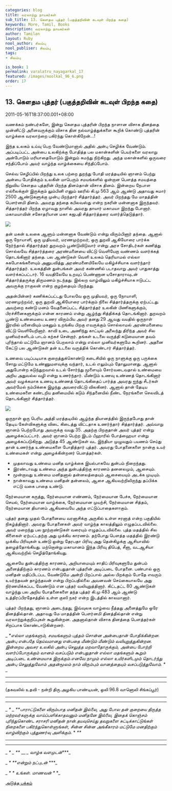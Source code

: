 ```yaml
---
categories: blog
title: வரலாற்று நாயகர்கள்
sub_title: 13. கெளதம புத்தர் (பகுத்தறிவின் கடவுள் பிறந்த கதை)
keywords: More, Tamil, Books
description: வரலாற்று நாயகர்கள்
author: Tamilan
layout: Ruby
nool_author: சிலம்பு
nool_publiser: சிலம்பு
tags:
- சிலம்பு

is_book: 1
permalink: varalatru_nayagarkal_17
featured: /images/noolkal_96_6.png
order: 17
---
```



## 13. கெளதம புத்தர் (பகுத்தறிவின் கடவுள் பிறந்த கதை)

2011-05-16T18:37:00.001+08:00

வணக்கம் நண்பர்களே, இன்று கெளதம புத்தரின் பிறந்த நாளான விசாக தினத்தை முன்னிட்டு அனைவருக்கும் விசாக தின நல்வாழ்த்துக்களை கூறிக் கொண்டு புத்தரின் வாழ்க்கை வரலாற்றை பகிர்ந்து கொள்கிறேன்...!

இந்த உலகம் உய்வு பெற வேண்டுமானால் அதில் அன்பு செழிக்க வேண்டும். அப்படிப்பட்ட அன்பை உலகிற்க்கு போதித்த பல மகான்களின் பெயர்களை வரலாறு அன்போடும் மரியாதையோடும் இன்றும் சுமந்து நிற்கிறது. அந்த மகான்களில் ஒருவரை சந்திப்போம் அவர் வாழ்ந்த வாழ்க்கையை சிந்திப்போம்.

செல்வ செழிப்பில் பிறந்து உலக பற்றை துறந்து போதி மரத்தடியில் ஞானம் பெற்று அன்பை போதிக்கும் உலகின் மாபெரும் சமயங்களில் ஒன்றான பெளத்த சமயத்தை நிறுவிய கெளதம புத்தரின் பிறந்த தினம்தான் விசாக தினம். இன்றைய நேபாள எல்லைக்குள் இருக்கும் லும்பினி எனும் ஊரில் கி.மு 563 ஆம் ஆண்டு அதாவது சுமார் 2500 ஆண்டுகளுக்கு முன்பு பிறந்தார் சித்தார்த்தர். அவர் பிறந்தது மே மாதத்தின் பெளர்னமி தினம். அவரது தந்தை கபிலவஸ்து என்ற நகரின் மன்னனாக இருந்தவர். சித்தார்த்தர் பிறந்த ஏழாவது நாளில் அவரது தாயார் மகாமயா இறந்து போனார். மகாமயாவின் சகோதரியான மகா கஜபதி சித்தார்த்தரை வளர்த்தெடுத்தார்.

![](http://1.bp.blogspot.com/-zUry8xM28JY/TdD7uTXobmI/AAAAAAAAAd4/5A0zfUo2ZRc/s320/buddha.jpg)

தன் மகன் உலகை ஆளும் மன்னனாக வேண்டும் என்று விரும்பினார் தந்தை. ஆனால் ஒரு நோயாளி, ஒரு முதியவர், மரணமுற்றவர், ஒரு துறவி ஆகியோரை பார்க்க நேர்ந்தால் சித்தார்த்தர் துறவறம் பூண்டுவிடுவார் என்று அரச சோதிடர்கள் கணித்து சொல்லவே சித்தார்த்தரை அரண்மனையை விட்டு வெளியேறா வண்ணம் வளர்க்கத் தொடங்கினார் தந்தை. பல ஆண்டுகள் வெளி உலகம் தெரியாமல் எல்லா சுகபோகங்களையும் அனுபவித்து அரண்மனையிலேயே மகிழ்ச்சியாக வளர்ந்தார் சித்தார்த்தர். உலகத்தின் துன்பங்கள் அவர் கண்ணில் படாதவாறு அவர் பாதுகாத்து வளர்க்கப்பட்டார். 16 வயதிலேயே உறவுப் பெண்ணான யசோதாராவுடன் சித்தார்த்தருக்கு திருமணம் நடந்தது. இல்லற வாழ்விலும் மகிழ்ச்சியாக ஈடுபட்ட அவருக்கு ராகுலன் என்ற குழந்தையும் பிறந்தது.

அதன்பின்னர் கணிக்கப்பட்டது போலவே ஒரு முதியவர், ஒரு நோயாளி, மரணமுற்றவ்ர், ஒரு துறவி ஆகியோரை பார்க்கும் நிலை சித்தார்த்தருக்கு ஏற்பட்டது. அவற்றை கண்டு மனம் வேதனைப்பட்ட சித்தார்த்தர் உலகின் பிணிகளுக்கும், பிரச்சினைகளுக்கும் என்ன காரணம் என்று ஆழ்ந்து சித்திக்கத் தொடங்கினார். துறவறம் பூண்டு உண்மையை உணர விரும்பிய அவர் தனது 29 ஆவது வயதில் ஒருநாள் இரவில் மனைவியும் மகனும் உறங்கிய பிறகு எவருக்கும் சொல்லாமல் அரண்மனையை விட்டு வெளியேறினார். காவி உடை அணிந்து காட்டில் அலைந்து திரிந்த அவர் சில முனிவர்களிடம் பாடம் கற்கச் சென்றார். தங்கள் உடலை வருத்தி கடுமையான தவம் புரிந்தால் மட்டுமே ஞானம் பெறலாம் என்று எல்லா முனிவர்களுமே கூறினர். அதனை கேட்டு பல ஆண்டுகள் தன் உடலை வருத்திக் கொண்டார் சித்தார்த்தர்.

உணவை படிப்படியாக குறைத்துக்கொண்டு கடைசியில் ஒரு நாளுக்கு ஒரு பருக்கை சோறு மட்டுமே உண்ணுமளவுக்கு வந்தார், உடல் எலும்பும் தோலுமானது. ஆனால் அதுபோன்ற கடுந்துறவால் உடல் சோர்ந்து மூளையும் சோர்வடைவதால் உண்மையை அறிய அதுவல்ல வழி என்று உணர்ந்தார். மீண்டும் உணவு உண்ணத் தொடங்கினார் அவர் வழக்கமாக உணவு உண்ணத் தொடங்கிதைப் பார்த்த அவரது ஐந்து சீடர்கள் அவர்மேல் நம்பிக்கை இழந்து அவரைவிட்டு விலகினர். ஆனால் தான் தேடிய உண்மைகளை கண்டறிய தனிமையில் கடும் சிந்தனையில் நீண்ட நேரங்களை செலவிடத் தொடங்கினார் சித்தார்த்தர்.

![](http://2.bp.blogspot.com/-Ic1uYZ5apU8/TdD7zn1RFwI/AAAAAAAAAd8/ItX232M-t4k/s320/Meditation.jpg)

ஒருநாள் ஒரு பெரிய அத்தி மரத்தடியில் ஆழ்ந்த தியானத்தில் இருந்தபோது தான் தேடிய கேள்விகளுக்கு விடை கிடைத்து விட்டதாக உணர்ந்தார் சித்தார்த்தர். அவ்வாறு ஞானம் பெற்றபோது அவருக்கு வயது 35. அதற்கு பிறகுதான் அவர் புத்தர் என்று அழைக்கப்பட்டார். அவர் ஞானம் பெற்ற இடம் பீஹாரில் போத்ஹையா என்று அழைக்கப்படுகிறது. அடுத்த 45 ஆண்டுகள் வட இந்தியா முழுவதும் பயணம் செய்து தான் உணர்ந்த உண்மைகளை போதித்தார் புத்தர். அவரது போதனைகளை நான்கு உயர் உண்மைகள் என்று அழைக்கின்றனர் பெளத்தர்கள்.

  * முதலாவது உண்மை மனித வாழ்க்கை இயல்பாகவே துன்பம் நிறைந்தது.
  * இரண்டாவது உண்மை அந்த துன்பத்திற்கு காரணம் தனனலமும், ஆசையும்.
  * மூன்றாவது உண்மை மனிதனால் தன்னலத்தையும் ஆசையையும் அடக்க முடியும்.
  * நான்காவது உண்மை மனிதன் தன்னலம், ஆசை ஆகியவற்றிலிருந்து தப்பிக்க எட்டு வகை பாதை உண்டு.

நேர்மையான கருத்து, நேர்மையான எண்ணம், நேர்மையான பேச்சு, நேர்மையான செயல், நேர்மையான வாழ்க்கை, நேர்மையான முயற்சி, நேர்மையான சித்தம், நேர்மையான தியானம் ஆகியவையே அந்த எட்டுப்பாதைகளாகும்.

புத்தர் தனது முதல் போதனையை வரனாசிக்கு அருகில் உள்ள சரனாத் என்ற பகுதியில் நிகழ்த்தினார். அவரது போதனைகள் அவர் வாழ்ந்த காலத்திலும் எழுதப்படவில்லை. அவர் மறைந்து பல நூற்றாண்டுகள் வரையும் எழுதப்படவில்லை. புத்த மதத்தில் சில கிளைகள் ஏற்பட்டதற்கு அது முக்கிய காரணம். தற்போது பெளத்த மதத்தில் இரண்டு முக்கிய பிரிவுகள் உண்டு ஒன்று தேரபதா பிரிவு அது தென்கிழக்கு ஆசியாவில் தழைத்தோங்கியது. மற்றொன்று மகாயானம் இந்த பிரிவு திபெத், சீனா, வடஆசியா ஆகியவற்றில் செழித்தோங்கியது.

ஆசையே துன்பத்திற்கு காரணம், அறியாமையும் சாதிப் பிரிவுகளுமே துன்பம் அனைத்திற்கும் காரணம் என்பதுதான் புத்தரின் அடிப்படை போதனை. பண்பால் ஒரு மனிதன் மதிப்பிடப்பட வேண்டுமே அன்றி பிறப்பால் அல்ல பிறக்கும் போதே எவரும் உயர்ந்தவன் தாழ்ந்தவன் என்று பிறப்பதில்லை அவனவன் செய்கையாலயே அது நிர்ணயிக்கப்பட வேண்டும் என புத்தர் வலியுறுத்தினார். கிட்டதட்ட 80 ஆண்டுகள் வாழ்ந்து பல அறிய போதனைகளை தந்த புத்தர் கி.மு 483 ஆம் ஆண்டு உத்திரப்பிரதேசத்தில் உள்ள குஸி நகர் என்ற இடத்தில் காலமானார்.

புத்தர் பிறந்தது, ஞானம் அடைந்தது, இவ்வுலக வாழ்வை நீத்தது அனைத்துமே ஒரே தினத்தில்தான். அதாவது மே மாதத்தின் பெளர்னமி தினத்தில்தான் என்று வரலாற்றுக்குறிப்புகள் கூறுகின்றன. அதனால்தான் விசாக தினத்தை பெளத்தர்கள் சிறப்பாக கொண்டாடுகின்றனர்.

_ _*எல்லா மதங்களும், சமயங்களும் புத்தம் சொன்ன அன்பைதான் போதிக்கின்றன. அன்பு என்பதே தெய்வமானது என்பதை மீண்டும் மீண்டும் வலியுறுத்துகின்றன. இன்றைய அவசர உலகில் அன்பு செலுத்த மறவாதோருக்கும், அன்பை போற்றி வளர்ப்போருக்கும் வானம் வசப்படும் என்பதுதான் எல்லா மதங்களும் கூறும் அடிப்படை உண்மையாக இருக்கும்.எனவே நாமும் எல்லா உயிர்களிடமும் தொடர்ந்து அன்பு செலுத்துவோம் அதன்மூலம் நாம் விரும்பும் வானத்தையும் வசப்படுத்துவோம். *_ _

* * *

* * *

(தகவலில் உதவி - நன்றி திரு.அழகிய பாண்டியன், ஒலி 96.8 வானொலி சிங்கப்பூர்)

* * *

* * *

_ _* _ **பாராட்டுகளை விரும்பாத மனிதன் இல்லை, அது போல தன் குறையை திருத்த மற்றவர்களுக்கு வாய்ப்பளிக்காதவனும் மனிதனே இல்லை, இதைக் கொஞ்சம் புரிந்துகொண்ட சராசரி மனிதன் நான்.தயவுசெய்து தவறுகளை சுட்டிக்காட்டுங்கள் நிறைகளை பகிர்ந்துகொள்ளுங்கள், சின்ன சின்ன அங்கீகாரம் மட்டுமே மனதிற்கும் வாழ்விற்கும் புத்துணர்வு அளிக்கும்._ * _**_

* * *

* * *

_ _* _ **_ __ *_ வாழ்க வளமுடன்****_

_ _* **என்றும் நட்புடன்_ ***_

_ _* *_ _உங்கள். மாணவன்_ _*_ *_

[அடுத்த பக்கம்](varalatru_nayagarkal_18)